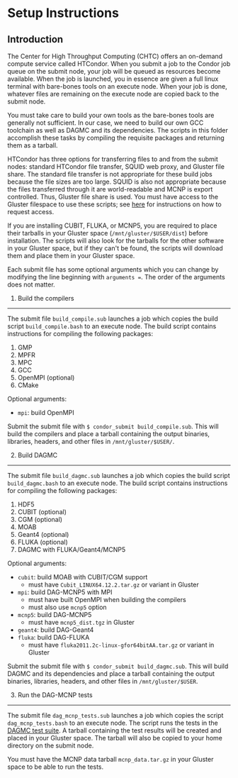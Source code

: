 Setup Instructions
========================================

Introduction
----------------------------------------
The Center for High Throughput Computing (CHTC) offers an on-demand compute service called HTCondor. When you submit a job to the Condor job queue on the submit node, your job will be queued as resources become available. When the job is launched, you in essence are given a full linux terminal with bare-bones tools on an execute node. When your job is done, whatever files are remaining on the execute node are copied back to the submit node.

You must take care to build your own tools as the bare-bones tools are generally not sufficient. In our case, we need to build our own GCC toolchain as well as DAGMC and its dependencies. The scripts in this folder accomplish these tasks by compiling the requisite packages and returning them as a tarball.

HTCondor has three options for transferring files to and from the submit nodes: standard HTCondor file transfer, SQUID web proxy, and Gluster file share. The standard file transfer is not appropriate for these build jobs because the file sizes are too large. SQUID is also not appropriate because the files transferred through it are world-readable and MCNP is export controlled. Thus, Gluster file share is used. You must have access to the Gluster filespace to use these scripts; see <a href="http://chtc.cs.wisc.edu/file-avail-gluster.shtml" target="_blank">here</a> for instructions on how to request access.

If you are installing CUBIT, FLUKA, or MCNP5, you are required to place their tarballs in your Gluster space (`/mnt/gluster/$USER/dist`) before installation. The scripts will also look for the tarballs for the other software in your Gluster space, but if they can't be found, the scripts will download them and place them in your Gluster space.

Each submit file has some optional arguments which you can change by modifying the line beginning with `arguments =`. The order of the arguments does not matter.

1. Build the compilers
----------------------------------------
The submit file `build_compile.sub` launches a job which copies the build script `build_compile.bash` to an execute node. The build script contains instructions for compiling the following packages:

1. GMP
2. MPFR
3. MPC
4. GCC
5. OpenMPI (optional)
6. CMake

Optional arguments:

* `mpi`: build OpenMPI

Submit the submit file with `$ condor_submit build_compile.sub`. This will build the compilers and place a tarball containing the output binaries, libraries, headers, and other files in `/mnt/gluster/$USER/`.

2. Build DAGMC
----------------------------------------
The submit file `build_dagmc.sub` launches a job which copies the build script `build_dagmc.bash` to an execute node. The build script contains instructions for compiling the following packages:

1. HDF5
2. CUBIT (optional)
3. CGM (optional)
4. MOAB
5. Geant4 (optional)
6. FLUKA (optional)
7. DAGMC with FLUKA/Geant4/MCNP5

Optional arguments:

* `cubit`: build MOAB with CUBIT/CGM support
  * must have `Cubit_LINUX64.12.2.tar.gz` or variant in Gluster
* `mpi`: build DAG-MCNP5 with MPI
  * must have built OpenMPI when building the compilers
  * must also use `mcnp5` option
* `mcnp5`: build DAG-MCNP5
  * must have `mcnp5_dist.tgz` in Gluster
* `geant4`: build DAG-Geant4
* `fluka`: build DAG-FLUKA
  * must have `fluka2011.2c-linux-gfor64bitAA.tar.gz` or variant in Gluster

Submit the submit file with `$ condor_submit build_dagmc.sub`. This will build DAGMC and its dependencies and place a tarball containing the output binaries, libraries, headers, and other files in `/mnt/gluster/$USER`.

3. Run the DAG-MCNP tests
----------------------------------------
The submit file `dag_mcnp_tests.sub` launches a job which copies the script `dag_mcnp_tests.bash` to an execute node. The script runs the tests in the <a href="https://github.com/ljacobson64/DAGMC-tests" target="_blank">DAGMC test suite</a>. A tarball containing the test results will be created and placed in your Gluster space. The tarball will also be copied to your home directory on the submit node.

You must have the MCNP data tarball `mcnp_data.tar.gz` in your Gluster space to be able to run the tests.
